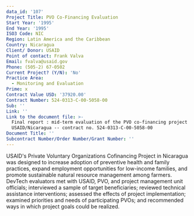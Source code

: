 ```yaml
---
data_id: '107'
Project Title: PVO Co-Financing Evaluation
Start Year: '1995'
End Year: '1995'
ISO3 Code: NIC
Region: Latin America and the Caribbean
Country: Nicaragua
Client/ Donor: USAID
Point of contact: Frank Valva
Email: fvalva@usaid.gov
Phone: (505-2) 67-0502
Current Project? (Y/N): 'No'
Practice Area:
  - Monitoring and Evaluation
Prime: x
Contract Value USD: '37920.00'
Contract Number: 524-0313-C-00-5058-00
Sub: ''
Link: ''
Link to the document file: >-
  Final report : mid-term evaluation of the PVO co-financing project
  USAID/Nicaragua -- contract no. 524-0313-C-00-5058-00
Document Title: ''
Subcontract Number/Order Number/Grant Number: ''
---
```

USAID's Private Voluntary Organizations Cofinancing Project in Nicaragua was designed to increase adoption of preventive health and family practices, expand employment opportunities for low-income families, and promote sustainable natural resource management among farmers. DevTech evaluators met with USAID, PVO, and project management unit officials; interviewed a sample of target beneficiaries; reviewed technical assistance interventions; assessed the effects of project implementation; examined priorities and needs of participating PVOs; and recommended ways in which project goals could be realized.